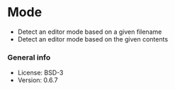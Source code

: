 # Mode

* Detect an editor mode based on a given filename
* Detect an editor mode based on the given contents

### General info

* License: BSD-3
* Version: 0.6.7
